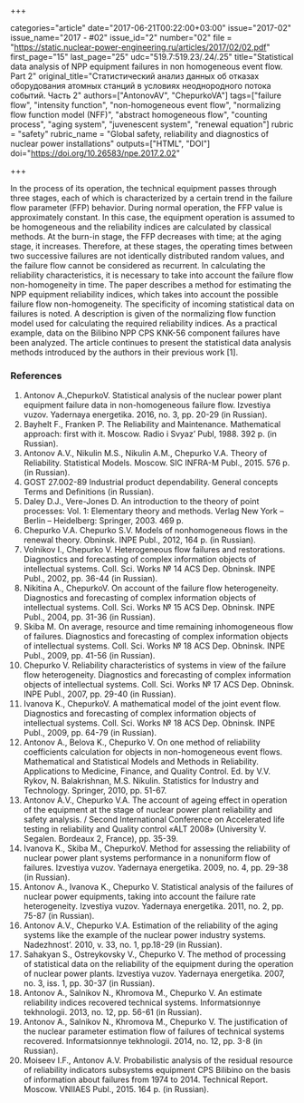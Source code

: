 +++

categories="article"
date="2017-06-21T00:22:00+03:00"
issue="2017-02"
issue_name="2017 - #02"
issue_id="2"
number="02"
file = "https://static.nuclear-power-engineering.ru/articles/2017/02/02.pdf"
first_page="15"
last_page="25"
udc="519.7:519.23/.24/.25"
title="Statistical data analysis of NPP equipment failures in non homogeneous event flow. Part 2"
original_title="Статистический анализ данных об отказах оборудования атомных станций в условиях неоднородного потока событий. Часть 2"
authors=["AntonovAV", "ChepurkoVA"]
tags=["failure flow", "intensity function", "non-homogeneous event flow", "normalizing flow function model (NFF)", "abstract homogeneous flow", "counting process", "aging system", "juvenescent system", "renewal equation"]
rubric = "safety"
rubric_name = "Global safety, reliability and diagnostics of nuclear power installations"
outputs=["HTML", "DOI"]
doi="https://doi.org/10.26583/npe.2017.2.02"

+++

In the process of its operation, the technical equipment passes through three stages, each of which is characterized by a certain trend in the failure flow parameter (FFP) behavior. During normal operation, the FFP value is approximately constant. In this case, the equipment operation is assumed to be homogeneous and the reliability indices are calculated by classical methods. At the burn-in stage, the FFP decreases with time; at the aging stage, it increases. Therefore, at these stages, the operating times between two successive failures are not identically distributed random values, and the failure flow cannot be considered as recurrent. In calculating the reliability characteristics, it is necessary to take into account the failure flow non-homogeneity in time. The paper describes a method for estimating the NPP equipment reliability indices, which takes into account the possible failure flow non-homogeneity. The specificity of incoming statistical data on failures is noted. A description is given of the normalizing flow function model used for calculating the required reliability indices. As a practical example, data on the Bilibino NPP CPS KNK-56 component failures have been analyzed. The article continues to present the statistical data analysis methods introduced by the authors in their previous work [1].

### References

1. Antonov A.,ChepurkoV. Statistical analysis of the nuclear power plant equipment failure data in non-homogeneous failure flow. Izvestiya vuzov. Yadernaya energetika. 2016, no. 3, pp. 20-29 (in Russian).
2. Bayhelt F., Franken P. The Reliability and Maintenance. Mathematical approach: first with it. Moscow. Radio i Svyaz’ Publ, 1988. 392 p. (in Russian).
3. Antonov A.V., Nikulin M.S., Nikulin A.M., Chepurko V.A. Theory of Reliability. Statistical Models. Moscow. SIC INFRA-M Publ., 2015. 576 p. (in Russian).
4. GOST 27.002-89 Industrial product dependability. General concepts Terms and Definitions (in Russian).
5. Daley D.J., Vere-Jones D. An introduction to the theory of point processes: Vol. 1: Elementary theory and methods. Verlag New York – Berlin – Heidelberg: Springer, 2003. 469 p.
6. Chepurko V.A. Chepurko S.V. Models of nonhomogeneous flows in the renewal theory. Obninsk. INPE Publ., 2012, 164 p. (in Russian).
7. Volnikov I., Chepurko V. Heterogeneous flow failures and restorations. Diagnostics and forecasting of complex information objects of intellectual systems. Coll. Sci. Works № 14 ACS Dep. Obninsk. INPE Publ., 2002, pp. 36-44 (in Russian).
8. Nikitina A., ChepurkoV. On account of the failure flow heterogeneity. Diagnostics and forecasting of complex information objects of intellectual systems. Coll. Sci. Works № 15 ACS Dep. Obninsk. INPE Publ., 2004, pp. 31-36 (in Russian).
9. Skiba M. On average, resource and time remaining inhomogeneous flow of failures. Diagnostics and forecasting of complex information objects of intellectual systems. Coll. Sci. Works № 18 ACS Dep. Obninsk. INPE Publ., 2009, pp. 41-56 (in Russian).
10. Chepurko V. Reliability characteristics of systems in view of the failure flow heterogeneity. Diagnostics and forecasting of complex information objects of intellectual systems. Coll. Sci. Works № 17 ACS Dep. Obninsk. INPE Publ., 2007, pp. 29-40 (in Russian).
11. Ivanova K., ChepurkoV. A mathematical model of the joint event flow. Diagnostics and forecasting of complex information objects of intellectual systems. Coll. Sci. Works № 18 ACS Dep. Obninsk. INPE Publ., 2009, pp. 64-79 (in Russian).
12. Antonov A., Belova K., Chepurko V. On one method of reliability coefficients calculation for objects in non-homogeneous event flows. Mathematical and Statistical Models and Methods in Reliability. Applications to Medicine, Finance, and Quality Control. Ed. by V.V. Rykov, N. Balakrishnan, M.S. Nikulin. Statistics for Industry and Technology. Springer, 2010, pp. 51-67.
13. Antonov A.V., Chepurko V.A. The account of ageing effect in operation of the equipment at the stage of nuclear power plant reliability and safety analysis. / Second International Conference on Accelerated life testing in reliability and Quality control «ALT 2008» (University V. Segalen. Bordeaux 2, France), pp. 35-39.
14. Ivanova K., Skiba M., ChepurkoV. Method for assessing the reliability of nuclear power plant systems performance in a nonuniform flow of failures. Izvestiya vuzov. Yadernaya energetika. 2009, no. 4, pp. 29-38 (in Russian).
15. Antonov A., Ivanova K., Chepurko V. Statistical analysis of the failures of nuclear power equipments, taking into account the failure rate heterogeneity. Izvestiya vuzov. Yadernaya energetika. 2011, no. 2, pp. 75-87 (in Russian).
16. Antonov A.V., Chepurko V.A. Estimation of the reliability of the aging systems like the example of the nuclear power industry systems. Nadezhnost’. 2010, v. 33, no. 1, pp.18-29 (in Russian).
17. Sahakyan S., Ostreykovsky V., Chepurko V. The method of processing of statistical data on the reliability of the equipment during the operation of nuclear power plants. Izvestiya vuzov. Yadernaya energetika. 2007, no. 3, iss. 1, pp. 30-37 (in Russian).
18. Antonov A., Salnikov N., Khromova M., Chepurko V. An estimate reliability indices recovered technical systems. Informatsionnye tekhnologii. 2013, no. 12, pp. 56-61 (in Russian).
19. Antonov A., Salnikov N., Khromova M., Chepurko V. The justification of the nuclear parameter estimation flow of failures of technical systems recovered. Informatsionnye tekhnologii. 2014, no. 12, pp. 3-8 (in Russian).
20. Moiseev I.F., Antonov A.V. Probabilistic analysis of the residual resource of reliability indicators subsystems equipment CPS Bilibino on the basis of information about failures from 1974 to 2014. Technical Report. Moscow. VNIIAES Publ., 2015. 164 p. (in Russian).